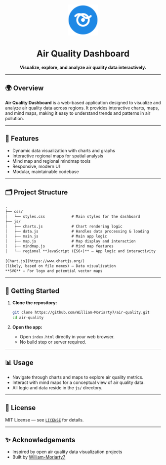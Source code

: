 
<p align="center">
  <img src="logo.svg" alt="Air Quality Logo" width="100"/>
</p>

<h1 align="center">Air Quality Dashboard</h1>

<p align="center">
  <b>Visualize, explore, and analyze air quality data interactively.</b>
</p>

---

## 🌍 Overview

**Air Quality Dashboard** is a web-based application designed to visualize and analyze air quality data across regions. It provides interactive charts, maps, and mind maps, making it easy to understand trends and patterns in air pollution.

---

## 🚀 Features

- Dynamic data visualization with charts and graphs
- Interactive regional maps for spatial analysis
- Mind map and regional mindmap tools
- Responsive, modern UI
- Modular, maintainable codebase

---

## 🗂 Project Structure

```
.
├── css/
│   └── styles.css            # Main styles for the dashboard
├── js/
│   ├── charts.js             # Chart rendering logic
│   ├── data.js               # Handles data processing & loading
│   ├── main.js               # Main app logic
│   ├── map.js                # Map display and interaction
│   ├── mindmap.js            # Mind map features
│   └── regional **JavaScript (ES6+)** — App logic and interactivity

[Chart.js](https://www.chartjs.org/)
(likely, based on file names) — Data visualization
**SVG** — For logo and potential vector maps

```
---

## 🏁 Getting Started

1. **Clone the repository:**
   ```bash
   git clone https://github.com/William-Moriarty7/air-quality.git
   cd air-quality
   ```

2. **Open the app:**
   - Open `index.html` directly in your web browser.
   - No build step or server required.

---

## 📊 Usage

- Navigate through charts and maps to explore air quality metrics.
- Interact with mind maps for a conceptual view of air quality data.
- All logic and data reside in the `js/` directory.

---

## 📄 License

MIT License — see [`LICENSE`](LICENSE) for details.

---

## ✨ Acknowledgements

- Inspired by open air quality data visualization projects
- Built by [William-Moriarty7](https://github.com/William-Moriarty7)
